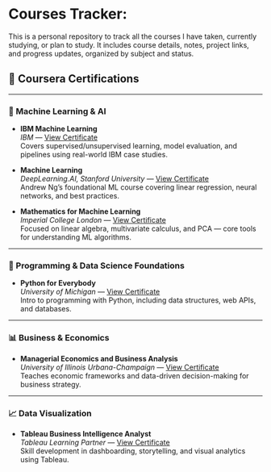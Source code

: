 # Courses Tracker: 
This is a personal repository to track all the courses I have taken, currently studying, or plan to study. It includes course details, notes, project links, and progress updates, organized by subject and status.

## 📜 Coursera Certifications
---
### 🧠 Machine Learning & AI

- **IBM Machine Learning**  
  *IBM* — [View Certificate](#)  
  Covers supervised/unsupervised learning, model evaluation, and pipelines using real-world IBM case studies.

- **Machine Learning**  
  *DeepLearning.AI, Stanford University* — [View Certificate](#)  
  Andrew Ng’s foundational ML course covering linear regression, neural networks, and best practices.

- **Mathematics for Machine Learning**  
  *Imperial College London* — [View Certificate](#)  
  Focused on linear algebra, multivariate calculus, and PCA — core tools for understanding ML algorithms.

---

### 🐍 Programming & Data Science Foundations

- **Python for Everybody**  
  *University of Michigan* — [View Certificate](https://coursera.org/share/1f41bf22a31f6f116c7b3265380545d7)  
  Intro to programming with Python, including data structures, web APIs, and databases.

---

### 📊 Business & Economics

- **Managerial Economics and Business Analysis**  
  *University of Illinois Urbana-Champaign* — [View Certificate](#)  
  Teaches economic frameworks and data-driven decision-making for business strategy.

---

### 📈 Data Visualization

- **Tableau Business Intelligence Analyst**  
  *Tableau Learning Partner* — [View Certificate](#)  
  Skill development in dashboarding, storytelling, and visual analytics using Tableau.

